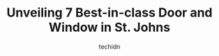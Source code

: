 ---
layout: ampstory
image: https://i0.wp.com/www.auto.or.id/wp-content/uploads/2023/06/home-hardware-torbay-road-0-st-johns-1686325316.jpeg?resize=640,853
author: techidn
featured: false
description: St. Johns, Newfoundland and Labrador, Canada is a haven for Door and Window enthusiasts, boasting an impressive array of 7 top-notch establishments. Whether youre a seasoned connoisseur or
title: Unveiling 7 Best-in-class Door and Window in St. Johns
cover:
   title: Unveiling 7 Best-in-class Door and Window in St. Johns
   subtitle: AUTO.OR.ID
   background: https://www.auto.or.id/wp-content/uploads/2023/06/home-hardware-torbay-road-0-st-johns-1686325316.jpeg

pages: 
 - layout: thirds
   top: <h1>#1 Kent Building Supplies</h1>
   bottom: "<p>The needed items were available. Was served by knowledgeable staff upon arrival. Checked out quickly..completely satisfied with the service.</p>"
   background: https://www.auto.or.id/wp-content/uploads/2023/06/home-hardware-torbay-road-1-st-johns-1686325317.jpeg
   backgroundblur: true
 - layout: thirds
   top: <h1>#2 Home Hardware Torbay Road</h1>
   bottom: "<p>141 Torbay Rd, St. Johns, NL A1A 2H1, Canada</p>"
   background: https://www.auto.or.id/wp-content/uploads/2023/06/home-hardware-torbay-road-2-st-johns-1686325318.jpeg
   cta:
      link: https://www.auto.or.id/unveiling-7-best-in-class-door-and-window-in-st-johns/
      text: Unveiling 7 Best-in-class Door and Window in St. Johns
 - layout: thirds
   top: <h1>#3 Habitat for Humanity Restore, St. Johns</h1>
   bottom: "<p>323 Kenmount Rd, St. Johns, NL A1B 3P9, Canada</p>"
   background: https://images.unsplash.com/photo-1604755940678-ffbf0c1fcc37?ixlib=rb-4.0.3&ixid=MnwxMjA3fDB8MHxwaG90by1wYWdlfHx8fGVufDB8fHx8&auto=format&fit=crop&w=640&h=853&q=80
   cta:
      link: https://www.auto.or.id/unveiling-7-best-in-class-door-and-window-in-st-johns/
      text: Unveiling 7 Best-in-class Door and Window in St. Johns
 - layout: thirds
   top: <h1>#4 Eastern Siding & Window World</h1>
   bottom: "<p>5 Thomas Byrne Dr, Mount Pearl, NL A1N 0A6, Canada</p>"
   background: https://images.unsplash.com/photo-1607892027477-34542018abc4?ixlib=rb-4.0.3&ixid=MnwxMjA3fDB8MHxwaG90by1wYWdlfHx8fGVufDB8fHx8&auto=format&fit=crop&w=640&h=853&q=80
   cta:
      link: https://www.auto.or.id/unveiling-7-best-in-class-door-and-window-in-st-johns/
      text: Unveiling 7 Best-in-class Door and Window in St. Johns
 - layout: thirds
   top: <h1>#5 Newfoundland Glass & Service</h1>
   bottom: "<p>31 Peet St, St. Johns, NL A1B 3W8, Canada</p>"
   background: https://images.unsplash.com/photo-1597220669155-4a3e59232dc9?ixlib=rb-4.0.3&ixid=MnwxMjA3fDB8MHxwaG90by1wYWdlfHx8fGVufDB8fHx8&auto=format&fit=crop&w=640&h=853&q=80
   cta:
      link: https://www.auto.or.id/unveiling-7-best-in-class-door-and-window-in-st-johns/
      text: Unveiling 7 Best-in-class Door and Window in St. Johns
 - layout: thirds
   top: <h1>#6 ABC Siding & Windows</h1>
   bottom: "<p>1 Marconi Pl, St. Johns, NL A1A 5C7, Canada</p>"
   background: https://images.unsplash.com/photo-1637160967945-6d1ee20d67c9?ixlib=rb-4.0.3&ixid=MnwxMjA3fDB8MHxwaG90by1wYWdlfHx8fGVufDB8fHx8&auto=format&fit=crop&w=640&h=853&q=80
   cta:
      link: https://www.auto.or.id/unveiling-7-best-in-class-door-and-window-in-st-johns/
      text: Unveiling 7 Best-in-class Door and Window in St. Johns
 - layout: thirds
   top: <h1>#7 PW Windows Doors & Hardware Ltd</h1>
   bottom: "<p>161 Glencoe Dr, Mount Pearl, NL A1N 4S7, Canada</p>"
   background: https://images.unsplash.com/photo-1488610883421-64eb350d7f12?ixlib=rb-4.0.3&ixid=MnwxMjA3fDB8MHxwaG90by1wYWdlfHx8fGVufDB8fHx8&auto=format&fit=crop&w=640&h=853&q=80
   cta:
      link: https://www.auto.or.id/unveiling-7-best-in-class-door-and-window-in-st-johns/
      text: Unveiling 7 Best-in-class Door and Window in St. Johns
 - layout: thirds
   middle: Continue reading...
   background: https://images.unsplash.com/photo-1580881647059-923632b8fd75?ixlib=rb-4.0.3&ixid=MnwxMjA3fDB8MHxwaG90by1wYWdlfHx8fGVufDB8fHx8&auto=format&fit=crop&w=640&h=853&q=80
   cta:
      link: https://www.auto.or.id/unveiling-7-best-in-class-door-and-window-in-st-johns/
      text: Unveiling 7 Best-in-class Door and Window in St. Johns

---